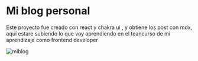 # Mi blog personal

Este proyecto fue creado con react y chakra ui , y obtiene los post con mdx, aqui estare subiendo lo que voy aprendiendo en el teancurso de mi aprendizaje como frontend developer




![miblog](https://github.com/noepompeyo/mi-blog/assets/97212500/9c94c58b-4730-4483-8190-d408f6ef8024)
